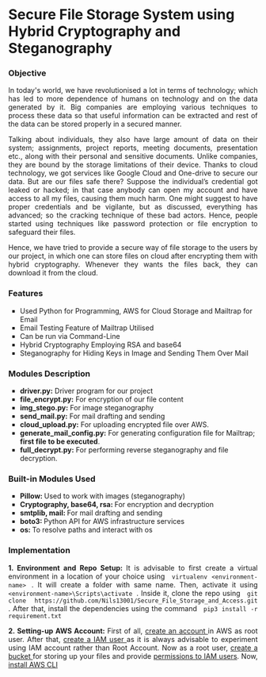 
<h1> Secure File Storage System using Hybrid Cryptography and Steganography </h1>

<h3> Objective</h3>
<p align="justify">In today's world, we have revolutionised a lot in terms of technology; which has led to more dependence of humans on technology and on the data generated by it. Big companies are employing various techniques to process these data so that useful information can be extracted and rest of the data can be stored properly in a secured manner.
<p align="justify">Talking about individuals, they also have large amount of data on their system; assignments, project reports, meeting documents, presentation etc., along with their personal and sensitive documents. Unlike companies, they are bound by the storage limitations of their device. 
Thanks to cloud technology, we got services like Google Cloud and One-drive to secure our data. But are our files safe there? Suppose the individual’s credential got leaked or hacked; in that case anybody can open my account and have access to all my files, causing them much harm. One might suggest to have proper credentials and be vigilante, but as discussed, everything has advanced; so the cracking technique of these bad actors. Hence, people started using techniques like password protection or file encryption to safeguard their files. 
<p align="justify">Hence, we have tried to provide a secure way of file storage to the users by our project, in which one can store files on cloud after encrypting them with hybrid cryptography. Whenever they wants the files back, they can download it from the cloud.

<h3>Features</h3>
<ul type="square">
<li>Used Python for Programming, AWS for Cloud Storage and Mailtrap for Email
<li>Email Testing Feature of Mailtrap Utilised 
<li>Can be run via Command-Line
<li>Hybrid Cryptography Employing RSA and base64
<li>Steganography for Hiding Keys in Image and Sending Them Over Mail
</ul>

<h3>Modules Description</h3>
<ul type="square">
<li><b>driver.py:</b> Driver program for our project
<li><b>file_encrypt.py:</b> For encryption of our file content
<li><b>img_stego.py:</b> For image steganography
<li><b>send_mail.py:</b> For mail drafting and sending
<li><b>cloud_upload.py:</b> For uploading encrypted file over AWS.
<li><b>generate_mail_config.py:</b> For generating configuration file for Mailtrap; <b>first file to be executed</b>.
<li><b>full_decrypt.py:</b> For performing reverse steganography and file decryption.
</ul>

<h3>Built-in Modules Used</h3>
<ul type="square">
<li> <b>Pillow: </b>Used to work with images (steganography)
<li> <b>Cryptography, base64, rsa: </b>For encryption and decryption
<li> <b>smtplib, mail: </b>For mail drafting and sending
<li> <b>boto3: </b>Python API for AWS infrastructure services
<li> <b>os: </b>To resolve paths and interact with os
</ul>

<h3> Implementation </h3>
<p align="justify"> <b> 1. Environment and Repo Setup: </b> It is advisable to first create a virtual environment in a location of your choice using <code> virtualenv &lt;environment-name&gt; </code>. It will create a folder with same name.
Then, activate it using <code> &lt;environment-name&gt;\Scripts\activate </code>. Inside it, clone the repo using <code> git clone https://github.com/Nils13001/Secure_File_Storage_and_Access.git </code>.
After that, install the dependencies using the command <code> pip3 install -r requirement.txt </code>
<p align="justify"> <b> 2. Setting-up AWS Account: </b> First of all, <a href= "https://docs.aws.amazon.com/accounts/latest/reference/manage-acct-creating.html"> create an account </a> in AWS as root user.
After that, <a href = "https://docs.aws.amazon.com/IAM/latest/UserGuide/id_users_create.html"> create a IAM user </a> as it is always advisable to experiment using IAM account rather than Root Account.
Now as a root user, <a href = "https://docs.aws.amazon.com/AmazonS3/latest/userguide/creating-bucket.html"> create a bucket </a> for storing up your files and 
provide <a href = "https://docs.aws.amazon.com/AmazonS3/latest/userguide/example-walkthroughs-managing-access-example1.html"> permissions to IAM users</a>. 
Now, <a href = "https://docs.aws.amazon.com/cli/latest/userguide/getting-started-install.html"> install AWS CLI </a>
